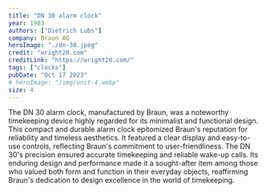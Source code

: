 ```yaml
---
title: "DN 30 alarm clock"
year: 1983
authors: ["Dietrich Lubs"]
company: Braun AG
heroImage: "./dn-30.jpeg"
credit: "wright20.com"
creditLink: "https://wright20.com/"
tags: ["clocks"]
pubDate: "Oct 17 2023"
# heroImage: "/img/unit-4.webp"
size: 4
---
```


The DN 30 alarm clock, manufactured by Braun, was a noteworthy timekeeping device highly regarded for its minimalist and functional design. This compact and durable alarm clock epitomized Braun's reputation for reliability and timeless aesthetics. It featured a clear display and easy-to-use controls, reflecting Braun's commitment to user-friendliness. The DN 30's precision ensured accurate timekeeping and reliable wake-up calls. Its enduring design and performance made it a sought-after item among those who valued both form and function in their everyday objects, reaffirming Braun's dedication to design excellence in the world of timekeeping.
